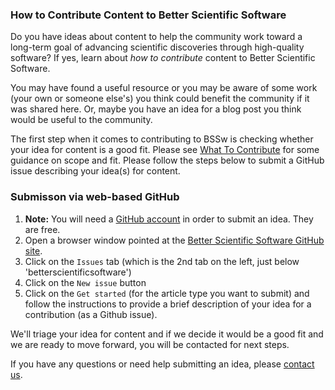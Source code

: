 <!-- start of deck -->

### How to Contribute Content to Better Scientific Software

Do you have ideas about content to help the community work toward a long-term goal of advancing scientific discoveries through high-quality software?
If yes, learn about _how to contribute_ content to Better Scientific Software.

<!-- end of deck -->

<!-- start of body -->

You may have found a useful resource or you may be aware of some work (your own or someone else's) you think could benefit the community if it was shared here.
Or, maybe you have an idea for a blog post you think would be useful to the community.

The first step when it comes to contributing to BSSw is checking whether your idea for content is a good fit.
Please see [What To Contribute](./WhatToContribute.md) for some guidance on scope and fit.
Please follow the steps below to submit a GitHub issue describing your idea(s) for content.

### Submisson via web-based GitHub
1. **Note:** You will need a [GitHub account](https://github.com/signup) in order to submit an idea.
   They are free.
1. Open a browser window pointed at the [Better Scientific Software GitHub site](https://github.com/betterscientificsoftware/betterscientificsoftware.github.io).
2. Click on the `Issues` tab (which is the 2nd tab on the left, just below 'betterscientificsoftware')
3. Click on  the `New issue` button
4. Click on the `Get started` (for the article type you want to submit) and follow the instructions to provide a brief description of your idea for a contribution (as a Github issue).

We'll triage your idea for content and if we decide it would be a good fit and we are ready to move forward, you will be contacted for next steps.

If you have any questions or need help submitting an idea, please [contact us](https://bssw.io/pages/questions-about-contributing-to-better-scientific-software).

<!--
Publish: Yes  
-->

